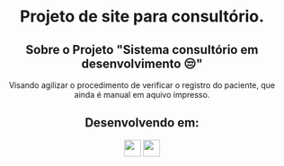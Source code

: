 <h1 align="center">
  Projeto de site para consultório.
</h1>
<h2 align="center">
  Sobre o Projeto "Sistema consultório em desenvolvimento 😒"
</h2>
<p align="center">
  Visando agilizar o procedimento de verificar o registro do paciente, que ainda é manual em aquivo impresso.
</p>
<h2 align="center">
Desenvolvendo em:
</h2>
<div align="center">
  <img src="https://cdn.jsdelivr.net/gh/devicons/devicon/icons/html5/html5-original.svg" width="30px"/>
  <img src="https://cdn.jsdelivr.net/gh/devicons/devicon/icons/css3/css3-original.svg" width="30px"/>
</div>
